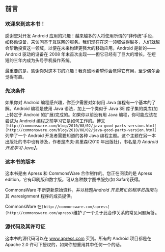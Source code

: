 ## 前言

### 欢迎来到这本书！

感谢您对开发 Android 应用的兴趣！越来越多的人将使用所谓的“非传统”手段，如移动设备，来访问基于互联网的服务。我们现在在这一领域做得越多，人们就越会帮助投资这一领域，以便在未来构建更强大的移动应用。Android 是新的——Android 驱动的设备在 2008 年末首次出现——但它已经有了巨大的增长，在短短的三年内成为头号手机操作系统。

最重要的是，感谢你对这本书的兴趣！我真诚地希望你会觉得它有用，至少偶尔会觉得有趣。

### 先决条件

如果你对 Android 编程感兴趣，你至少需要对如何用 Java 编程有一个基本的了解。Android 编程是使用 Java 语法，加上一个类似于 Java SE 库子集的类库(加上特定于 Android 的扩展)完成的。如果你以前没有用 Java 编程，你可能应该在尝试为 Android 编程之前学习它是如何工作的。博文`[http://commonsware.com/blog/2010/08/02/java-good-parts-version.html](http://commonsware.com/blog/2010/08/02/java-good-parts-version.html)`列举了一个 Android 开发者需要知道的各种 Java 编程主题。这个主题在另一本出版社的书中也有涉及，作者是杰夫·弗里森(2010 年出版社)，书名是*为 Android 开发学习 Java】。*

### 这本书的版本

这本书是由 Apress 和 CommonsWare 合作制作的。您正在阅读的是 Apress edition，它有印刷版和数字版，可从各种数字图书服务(如 Safari)获得。

CommonsWare 不断更新原始资料，并以标题*Android 开发繁忙的程序员指南*向其 waresignment 程序的成员提供。

CommonsWare 在`[http://commonsware.com/apress](http://commonsware.com/apress)`维护了一个关于此合作关系的常见问题解答。

### 源代码及其许可证

这本书的源代码可以在 www.apress.com 买到。所有的 Android 项目都是在 Apache 2.0 许可下授权的，如果你想重用其中任何一个的话。